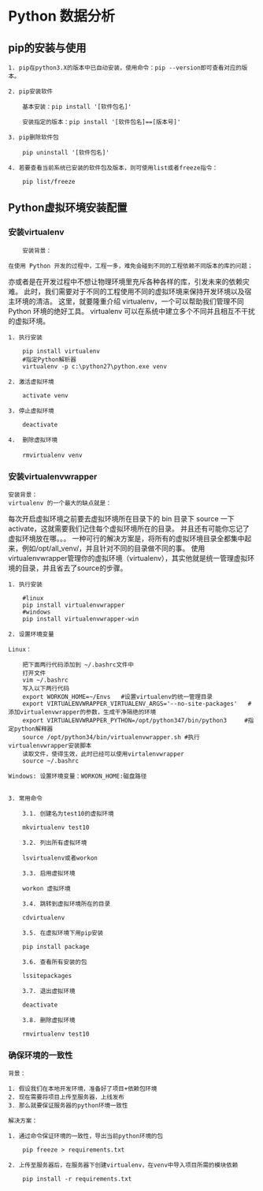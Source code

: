 # Python 数据分析

## pip的安装与使用

	1. pip在python3.X的版本中已自动安装，使用命令：pip --version即可查看对应的版本。
	
	2. pip安装软件
	
		基本安装：pip install '[软件包名]'
		
		安装指定的版本：pip install '[软件包名]==[版本号]'
	
	3. pip删除软件包
	
		pip uninstall '[软件包名]'
		
	4. 若要查看当前系统已安装的软件包及版本，则可使用list或者freeze指令：
	
		pip list/freeze

## Python虚拟环境安装配置

### 安装virtualenv

		安装背景：
	
	在使用 Python 开发的过程中，工程一多，难免会碰到不同的工程依赖不同版本的库的问题；
亦或者是在开发过程中不想让物理环境里充斥各种各样的库，引发未来的依赖灾难。
此时，我们需要对于不同的工程使用不同的虚拟环境来保持开发环境以及宿主环境的清洁。
这里，就要隆重介绍 virtualenv，一个可以帮助我们管理不同 Python 环境的绝好工具。
virtualenv 可以在系统中建立多个不同并且相互不干扰的虚拟环境。

	1. 执行安装
	
```
	pip install virtualenv
	#指定Python解析器
	virtualenv -p c:\python27\python.exe venv
```	

	2. 激活虚拟环境
	
```
	activate venv
```		

	3. 停止虚拟环境
	
```
	deactivate
```

	4.  删除虚拟环境
	
```
	rmvirtualenv venv　
```

### 安装virtualenvwrapper

	安装背景：
	virtualenv 的一个最大的缺点就是：
每次开启虚拟环境之前要去虚拟环境所在目录下的 bin 目录下 source 一下 activate，这就需要我们记住每个虚拟环境所在的目录。
并且还有可能你忘记了虚拟环境放在哪。。。
一种可行的解决方案是，将所有的虚拟环境目录全都集中起来，例如/opt/all_venv/，并且针对不同的目录做不同的事。
使用virtualenvwrapper管理你的虚拟环境（virtualenv），其实他就是统一管理虚拟环境的目录，并且省去了source的步骤。

	1. 执行安装
	
```
	#linux
	pip install virtualenvwrapper
	#windows
	pip install virtualenvwrapper-win
```

	2. 设置环境变量
	
	Linux：
	
```
	把下面两行代码添加到 ~/.bashrc文件中
	打开文件
	vim ~/.bashrc
	写入以下两行代码
	export WORKON_HOME=~/Envs   #设置virtualenv的统一管理目录
	export VIRTUALENVWRAPPER_VIRTUALENV_ARGS='--no-site-packages'   #添加virtualenvwrapper的参数，生成干净隔绝的环境
	export VIRTUALENVWRAPPER_PYTHON=/opt/python347/bin/python3     #指定python解释器
	source /opt/python34/bin/virtualenvwrapper.sh #执行virtualenvwrapper安装脚本
	读取文件，使得生效，此时已经可以使用virtalenvwrapper
	source ~/.bashrc
```

	Windows: 设置环境变量：WORKON_HOME:磁盘路径
	

	3. 常用命令
	
		3.1. 创建名为test10的虚拟环境
		
```
	mkvirtualenv test10
```

		3.2. 列出所有虚拟环境

```
	lsvirtualenv或者workon
```		

		3.3. 启用虚拟环境
		
```
	workon 虚拟环境
```

		3.4. 跳转到虚拟环境所在的目录
		
```
	cdvirtualenv
```		
		
		3.5. 在虚拟环境下用pip安装
		
```
	pip install package
```

		3.6. 查看所有安装的包
		
```
	lssitepackages
```

		3.7. 退出虚拟环境
		
```
	deactivate
```

		3.8. 删除虚拟环境
		
```
	rmvirtualenv test10
```

### 确保环境的一致性

	背景：

	1. 假设我们在本地开发环境，准备好了项目+依赖包环境
	2. 现在需要将项目上传至服务器，上线发布
	3. 那么就要保证服务器的python环境一致性
	
	解决方案：
	
	1. 通过命令保证环境的一致性，导出当前python环境的包
	
```
	pip freeze > requirements.txt  
```
	
	2. 上传至服务器后，在服务器下创建virtualenv，在venv中导入项目所需的模块依赖
	
```
	pip install -r requirements.txt
```